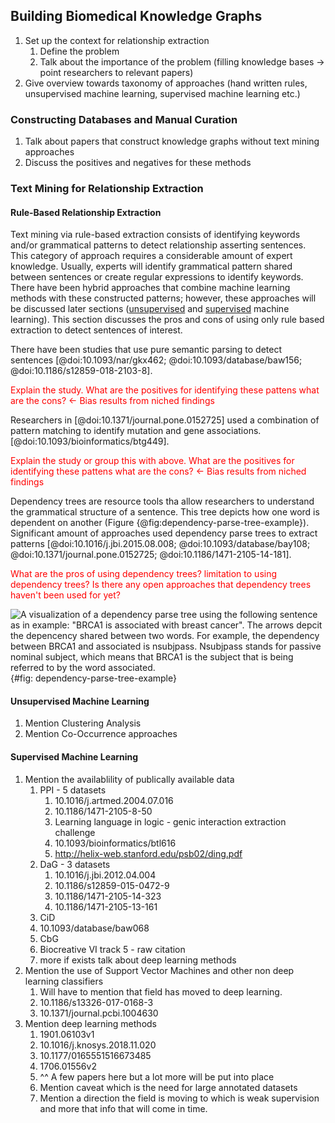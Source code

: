 ## Building Biomedical Knowledge Graphs

1. Set up the context for relationship extraction
	1. Define the problem
	2. Talk about the importance of the problem (filling knowledge bases -> point researchers to relevant papers)
2. Give overview towards taxonomy of approaches (hand written rules, unsupervised machine learning, supervised machine learning etc.)

### Constructing Databases and Manual Curation

1. Talk about papers that construct knowledge graphs without text mining approaches
2. Discuss the positives and negatives for these methods

### Text Mining for Relationship Extraction

#### Rule-Based Relationship Extraction

Text mining via rule-based extraction consists of identifying keywords and/or grammatical patterns to detect relationship asserting sentences.
This category of approach requires a considerable amount of expert knowledge.
Usually, experts will identify grammatical pattern shared between sentences or create regular expressions to identify keywords.
There have been hybrid approaches that combine machine learning methods with these constructed patterns; however, these approaches will be discussed later sections ([unsupervised](#unsupervised-machine-learning) and [supervised](#supervised-machine-learning) machine learning).
This section discusses the pros and cons of using only rule based extraction to detect sentences of interest.

There have been studies that use pure semantic parsing to detect sentences [@doi:10.1093/nar/gkx462; @doi:10.1093/database/baw156; @doi:10.1186/s12859-018-2103-8].

<font color=red> 
Explain the study. What are the positives for identifying these pattens </font>
<font color=red> what are the cons? <- Bias results from niched findings </font>

Researchers in [@doi:10.1371/journal.pone.0152725] used a combination of pattern matching to identify mutation and gene associations.
[@doi:10.1093/bioinformatics/btg449].

<font color=red> Explain the study or group this with above. What are the positives for identifying these pattens </font>
<font color=red> what are the cons? <- Bias results from niched findings </font>

Dependency trees are resource tools tha allow researchers to understand the grammatical structure of a sentence.
This tree depicts how one word is dependent on another (Figure {@fig:dependency-parse-tree-example}).
Significant amount of approaches used dependency parse trees to extract patterns [@doi:10.1016/j.jbi.2015.08.008; @doi:10.1093/database/bay108; @doi:10.1371/journal.pone.0152725; @doi:10.1186/1471-2105-14-181]. 

<font color=red> What are the pros of using dependency trees? </font>
<font color=red> limitation to using dependency trees?
</font>
<font color=red> Is there any open approaches that dependency trees haven't been used for yet? </font>

![
A visualization of a dependency parse tree using the following sentence as in example: "BRCA1 is associated with breast cancer".
The arrows depcit the depencency shared between two words.
For example, the dependency between BRCA1 and associated is nsubjpass.
Nsubjpass stands for passive nominal subject, which means that BRCA1 is the subject that is being referred to by the word associated.
](images/dependency_parse_example.png){#fig: dependency-parse-tree-example}

#### Unsupervised Machine Learning

1. Mention Clustering Analysis
2. Mention Co-Occurrence approaches

#### Supervised Machine Learning

1. Mention the availablility of publically available data
	1. PPI - 5 datasets 
	   1. 10.1016/j.artmed.2004.07.016 
	   2. 10.1186/1471-2105-8-50 
	   3. Learning language in logic - genic interaction extraction challenge
	   4. 10.1093/bioinformatics/btl616 
	   5. http://helix-web.stanford.edu/psb02/ding.pdf
	2. DaG - 3 datasets
	   1. 10.1016/j.jbi.2012.04.004 
	   2. 10.1186/s12859-015-0472-9
	   3. 10.1186/1471-2105-14-323 
	   4. 10.1186/1471-2105-13-161
	3. CiD 
	  1. 10.1093/database/baw068 
	4. CbG 
	  1. Biocreative VI track 5 - raw citation
	5. more if exists talk about deep learning methods
2. Mention the use of Support Vector Machines and other non deep learning classifiers
   1. Will have to mention that field has moved to deep learning.
   2. 10.1186/s13326-017-0168-3
   3. 10.1371/journal.pcbi.1004630
3. Mention deep learning methods
   1. 1901.06103v1
   2. 10.1016/j.knosys.2018.11.020
   3. 10.1177/0165551516673485
   4. 1706.01556v2
   5. ^^ A few papers here but a lot more will be put into place 
   6. Mention caveat which is the need for large annotated datasets
   7. Mention a direction the field is moving to which is weak supervision and more that info that will come in time.
